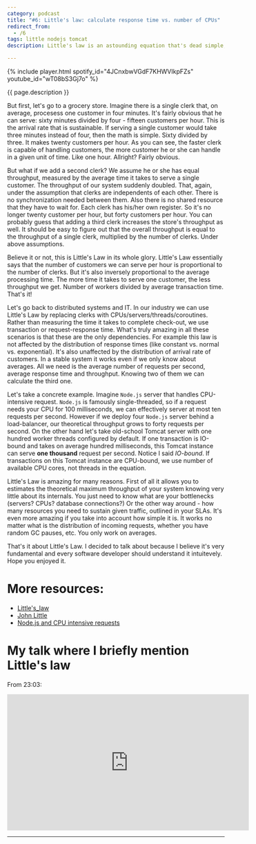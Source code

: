 ```yaml
---
category: podcast
title: "#6: Little's law: calculate response time vs. number of CPUs"
redirect_from:
  - /6
tags: little nodejs tomcat
description: Little's law is an astounding equation that's dead simple, yet it can bring an amazing insight into what your distributed system is capable of.

---
```


{% include player.html spotify_id="4JCnxbwVGdF7KHWVIkpFZs" youtube_id="wT08bS3Gj7o" %}

{{ page.description }}

But first, let's go to a grocery store.
Imagine there is a single clerk that, on average, procesess one customer in four minutes.
It's fairly obvious that he can serve: sixty minutes divided by four - fifteen customers per hour.
This is the arrival rate that is sustainable.
If serving a single customer would take three minutes instead of four, then the math is simple.
Sixty divided by three.
It makes twenty customers per hour.
As you can see, the faster clerk is capable of handling customers, the more customer he or she can handle in a given unit of time.
Like one hour.
Allright?
Fairly obvious.

But what if we add a second clerk?
We assume he or she has equal throughput, measured by the average time it takes to serve a single customer.
The throughput of our system suddenly doubled.
That, again, under the assumption that clerks are independents of each other.
There is no synchronization needed between them.
Also there is no shared resource that they have to wait for.
Each clerk has his/her own register.
So it's no longer twenty customer per hour, but forty customers per hour.
You can probably guess that adding a third clerk increases the store's throughput as well.
It should be easy to figure out that the overall throughput is equal to the throughput of a single clerk, multiplied by the number of clerks.
Under above assumptions.

Believe it or not, this is Little's Law in its whole glory.
Little's Law essentially says that the number of customers we can serve per hour is proportional to the number of clerks.
But it's also inversely proportional to the average processing time.
The more time it takes to serve one customer, the less throughput we get.
Number of workers divided by average transaction time.
That's it!

Let's go back to distributed systems and IT.
In our industry we can use Little's Law by replacing clerks with CPUs/servers/threads/coroutines.
Rather than measuring the time it takes to complete check-out, we use transaction or request-response time.
What's truly amazing in all these scenarios is that these are the only dependencies.
For example this law is not affected by the distribution of response times (like constant vs. normal vs. exponential).
It's also unaffected by the distribution of arrival rate of customers.
In a stable system it works even if we only know about averages.
All we need is the average number of requests per second, average response time and throughput.
Knowing two of them we can calculate the third one.

Let's take a concrete example.
Imagine `Node.js` server that handles CPU-intensive request.
`Node.js` is famously single-threaded, so if a request needs your CPU for 100 milliseconds, we can effectively server at most ten requests per second.
However if we deploy four `Node.js` server behind a load-balancer, our theoretical throughput grows to forty requests per second.
On the other hand let's take old-school Tomcat server with one hundred worker threads configured by default.
If one transaction is IO-bound and takes on average hundred milliseconds, this Tomcat instance can serve **one thousand** request per second.
Notice I said _IO-bound_.
If transactions on this Tomcat instance are CPU-bound, we use number of available CPU cores, not threads in the equation.

Little's Law is amazing for many reasons.
First of all it allows you to estimates the theoretical maximum throughput of your system knowing very little about its internals.
You just need to know what are your bottlenecks (servers? CPUs? database connections?)
Or the other way around - how many resources you need to sustain given traffic, outlined in your SLAs.
It's even more amazing if you take into account how simple it is.
It works no matter what is the distribution of incoming requests, whether you have random GC pauses, etc.
You only work on averages.

That's it about Little's Law.
I decided to talk about because I believe it's very fundamental and every software developer should understand it intuitevely.
Hope you enjoyed it.

# More resources:

* [Little's_law](https://en.wikipedia.org/wiki/Little%27s_law)
* [John Little](https://en.wikipedia.org/wiki/John_Little_(academic))
* [Node.js and CPU intensive requests](https://stackoverflow.com/questions/3491811/node-js-and-cpu-intensive-requests)

# My talk where I briefly mention Little's law

From 23:03:

<iframe width="560" height="315" src="https://www.youtube.com/embed/5TJiTSWktLU?start=1383" frameborder="0" allow="accelerometer; autoplay; encrypted-media; gyroscope; picture-in-picture" allowfullscreen></iframe>

---
